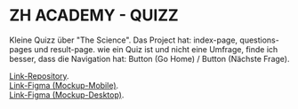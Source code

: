 # ZH ACADEMY - QUIZZ

Kleine Quizz über "The Science". Das Project hat: index-page, questions-pages und result-page.
wie ein Quiz ist und nicht eine Umfrage, finde ich besser, dass die Navigation hat: Button (Go Home) / Button (Nächste Frage).

[Link-Repository](https://github.com/MayckellP/QUIZZ---PROJECT).  
 [Link-Figma (Mockup-Mobile)](https://www.figma.com/file/OHGcfNb3isMJiwTEHv31N8/Untitled?node-id=1%3A3&t=2P4I1fFOZft713ly-0).  
 [Link-Figma (Mockup-Desktop)](https://www.figma.com/file/OHGcfNb3isMJiwTEHv31N8/Untitled?node-id=0%3A1&t=2P4I1fFOZft713ly-0).
